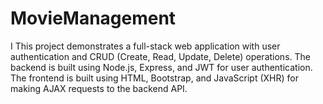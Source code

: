 # MovieManagement
I This project demonstrates a full-stack web application with user authentication and CRUD (Create, Read, Update, Delete) operations. The backend is built using Node.js, Express, and JWT for user authentication. The frontend is built using HTML, Bootstrap, and JavaScript (XHR) for making AJAX requests to the backend API.
